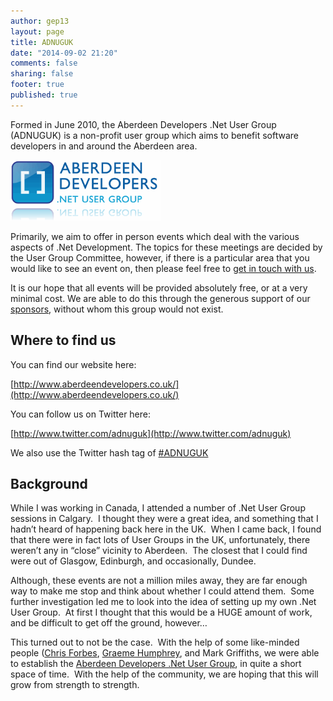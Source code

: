 ```yaml
---
author: gep13
layout: page
title: ADNUGUK
date: "2014-09-02 21:20"
comments: false
sharing: false
footer: true
published: true
---
```


Formed in June 2010, the Aberdeen Developers .Net User Group (ADNUGUK) is a non-profit user group which aims to benefit software developers in and around the Aberdeen area.

![ADNUGUK Logo](/source/adnuguk/adnug_home_thumb.gif)

Primarily, we aim to offer in person events which deal with the various aspects of .Net Development. The topics for these meetings are decided by the User Group Committee, however, if there is a particular area that you would like to see an event on, then please feel free to [get in touch with us](http://www.aberdeendevelopers.co.uk/contact/).

It is our hope that all events will be provided absolutely free, or at a very minimal cost. We are able to do this through the generous support of our [sponsors](http://www.aberdeendevelopers.co.uk/sponsors/), without whom this group would not exist.


## Where to find us

You can find our website here:

[http://www.aberdeendevelopers.co.uk/](http://www.aberdeendevelopers.co.uk/)

You can follow us on Twitter here:

[http://www.twitter.com/adnuguk](http://www.twitter.com/adnuguk)

We also use the Twitter hash tag of [#ADNUGUK](https://twitter.com/hashtag/adnuguk)


## Background

While I was working in Canada, I attended a number of .Net User Group sessions in Calgary.  I thought they were a great idea, and something that I hadn’t heard of happening back here in the UK.  When I came back, I found that there were in fact lots of User Groups in the UK, unfortunately, there weren’t any in “close” vicinity to Aberdeen.  The closest that I could find were out of Glasgow, Edinburgh, and occasionally, Dundee.

Although, these events are not a million miles away, they are far enough way to make me stop and think about whether I could attend them.  Some further investigation led me to look into the idea of setting up my own .Net User Group.  At first I thought that this would be a HUGE amount of work, and be difficult to get off the ground, however…

This turned out to not be the case.  With the help of some like-minded people ([Chris Forbes](https://twitter.com/#!/@chris_e_forbes), [Graeme Humphrey](https://twitter.com/#!/@graemehumphrey), and Mark Griffiths, we were able to establish the [Aberdeen Developers .Net User Group](http://www.aberdeendevelopers.co.uk/), in quite a short space of time.  With the help of the community, we are hoping that this will grow from strength to strength.